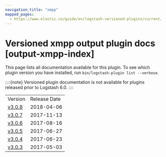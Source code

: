 ```yaml
---
navigation_title: "xmpp"
mapped_pages:
  - https://www.elastic.co/guide/en/logstash-versioned-plugins/current/output-xmpp-index.html
---
```


# Versioned xmpp output plugin docs [output-xmpp-index]


This page lists all documentation available for this plugin.  To see which plugin version you have installed, run `bin/logstash-plugin list --verbose`.

::::{note}
Versioned plugin documentation is not available for plugins released prior to Logstash 6.0.
::::


|     |     |
| --- | --- |
| Version | Release Date |
| [v3.0.8](v3-0-8-plugins-outputs-xmpp.md) | 2018-04-06 |
| [v3.0.7](v3-0-7-plugins-outputs-xmpp.md) | 2017-11-13 |
| [v3.0.6](v3-0-6-plugins-outputs-xmpp.md) | 2017-08-16 |
| [v3.0.5](v3-0-5-plugins-outputs-xmpp.md) | 2017-06-27 |
| [v3.0.4](v3-0-4-plugins-outputs-xmpp.md) | 2017-06-23 |
| [v3.0.3](v3-0-3-plugins-outputs-xmpp.md) | 2017-05-03 |








